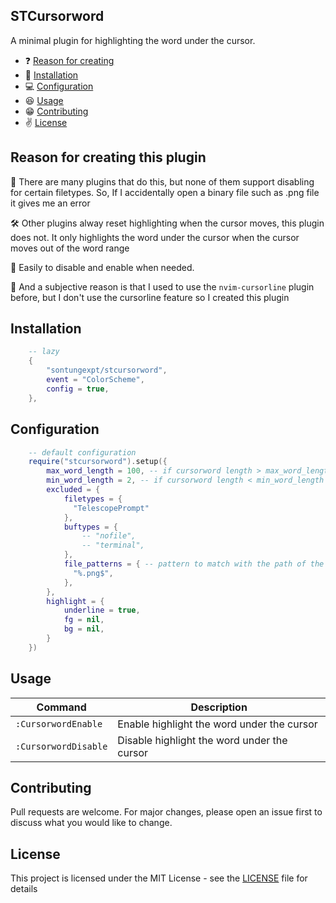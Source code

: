 ## STCursorword

A minimal plugin for highlighting the word under the cursor.

- ❓ [Reason for creating](#reason)
- 👀 [Installation](#installation)
- 💻 [Configuration](#configuration)
- 😆 [Usage](#usage)
- 😁 [Contributing](#contributing)
- ✌️ [License](#license)

## Reason <a name = "reason"></a> for creating this plugin

🎉 There are many plugins that do this, but none of them support disabling for certain filetypes. So, If I accidentally open a binary file such as .png file it gives me an error

🛠️ Other plugins alway reset highlighting when the cursor moves, this plugin does not. It only highlights the word under the cursor when the cursor moves out of the word range

🍕 Easily to disable and enable when needed.

🚀 And a subjective reason is that I used to use the `nvim-cursorline` plugin before, but I don't use the cursorline feature so I created this plugin

## Installation

```lua
    -- lazy
    {
        "sontungexpt/stcursorword",
        event = "ColorScheme",
        config = true,
    },
```

## Configuration

```lua
    -- default configuration
    require("stcursorword").setup({
        max_word_length = 100, -- if cursorword length > max_word_length then not highlight
        min_word_length = 2, -- if cursorword length < min_word_length then not highlight
        excluded = {
            filetypes = {
              "TelescopePrompt"
            },
            buftypes = {
                -- "nofile",
                -- "terminal",
            },
            file_patterns = { -- pattern to match with the path of the file
              "%.png$",
            },
        },
        highlight = {
            underline = true,
            fg = nil,
            bg = nil,
        }
    })
```

## Usage

| **Command**          | **Description**                             |
| -------------------- | ------------------------------------------- |
| `:CursorwordEnable`  | Enable highlight the word under the cursor  |
| `:CursorwordDisable` | Disable highlight the word under the cursor |

## Contributing

Pull requests are welcome. For major changes, please open an issue first to discuss what you would like to change.

## License

This project is licensed under the MIT License - see the [LICENSE](LICENSE) file for details
